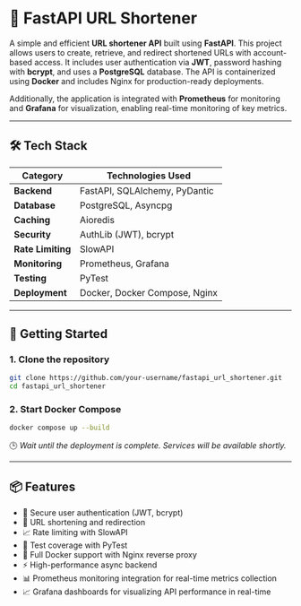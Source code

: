 # 🚀 FastAPI URL Shortener

A simple and efficient **URL shortener API** built using **FastAPI**. This project allows users to create, retrieve, and redirect shortened URLs with account-based access. It includes user authentication via **JWT**, password hashing with **bcrypt**, and uses a **PostgreSQL** database. The API is containerized using **Docker** and includes Nginx for production-ready deployments.

Additionally, the application is integrated with **Prometheus** for monitoring and **Grafana** for visualization, enabling real-time monitoring of key metrics.


---

## 🛠️ Tech Stack

| Category          | Technologies Used                                    |
|-------------------|------------------------------------------------------|
| **Backend**       | FastAPI, SQLAlchemy, PyDantic                        |
| **Database**      | PostgreSQL, Asyncpg                                  |
| **Caching**       | Aioredis                                             |
| **Security**      | AuthLib (JWT), bcrypt                                |
| **Rate Limiting** | SlowAPI                                              |
| **Monitoring**    | Prometheus, Grafana                                  |
| **Testing**       | PyTest                                               |
| **Deployment**    | Docker, Docker Compose, Nginx                        |

---

## 🚀 Getting Started

### 1. Clone the repository

```bash
git clone https://github.com/your-username/fastapi_url_shortener.git
cd fastapi_url_shortener
```

### 2. Start Docker Compose

```bash
docker compose up --build
```

🕒 *Wait until the deployment is complete. Services will be available shortly.*

---

## 📦 Features

- 🔐 Secure user authentication (JWT, bcrypt)
- 🔗 URL shortening and redirection
- 📈 Rate limiting with SlowAPI
- 🧪 Test coverage with PyTest
- 🐳 Full Docker support with Nginx reverse proxy
- ⚡ High-performance async backend
- 📊 Prometheus monitoring integration for real-time metrics collection
- 📈 Grafana dashboards for visualizing API performance in real-time